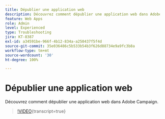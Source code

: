 ```yaml
---
title: Dépublier une application web
description: Découvrez comment dépublier une application web dans Adobe Campaign.
feature: Web Apps
role: Admin
level: Experienced
type: Troubleshooting
jira: KT-8387
exl-id: a34591be-966f-4b12-834a-a250437f5f4d
source-git-commit: 35e036486c5b533b54b3f626d88734e9a9fc3b8a
workflow-type: tm+mt
source-wordcount: '30'
ht-degree: 100%

---
```


# Dépublier une application web

Découvrez comment dépublier une application web dans Adobe Campaign.

>[!VIDEO](https://video.tv.adobe.com/v/335892?quality=12&learn=on){transcript=true}

